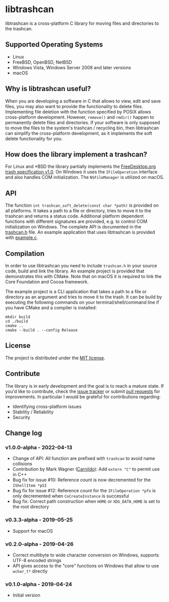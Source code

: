 # libtrashcan
libtrashcan is a cross-platform C library for moving files and directories to the trashcan. 

## Supported Operating Systems
- Linux
- FreeBSD, OpenBSD, NetBSD
- Windows Vista, Windows Server 2008 and later versions
- macOS

## Why is libtrashcan useful?
When you are developing a software in C that allows to view, edit and save files, you may also want to provide the functionality to delete files. Implementing file deletion with the function specified by POSIX allows cross-platform development. However, `remove()` and `rmdir()` happen to permanently delete files and directories. If your software is only supposed to move the files to the system's trashcan / recycling bin, then libtrashcan can simplify the cross-platform development, as it implements the soft delete functionality for you.

## How does the library implement a trashcan?
For Linux and *BSD the library partially implements the [FreeDesktop.org trash specification v1.0](https://specifications.freedesktop.org/trash-spec/trashspec-1.0.html). On Windows it uses the `IFileOperation` interface and also handles COM initialization. The `NSFileManager` is utilized on macOS.

## API
The function `int trashcan_soft_delete(const char *path)` is provided on all platforms. It takes a path to a file or directory, tries to move it to the trashcan and returns a status code. Additional platform dependent functions with different signatures are provided, e.g. to control COM initialization on Windows. The complete API is documented in the [trashcan.h](src/trashcan.h) file. An example application that uses libtrashcan is provided with [example.c](example.c).

## Compilation
In order to use libtrashcan you need to include `trashcan.h` in your source code, build and link the library. An example project is provided that demonstrates this with CMake. Note that on macOS it is required to link the Core Foundation and Cocoa framework.

The example project is a CLI application that takes a path to a file or directory as an argument and tries to move it to the trash. It can be build by executing the following commands on your terminal/shell/command line if you have CMake and a compiler is installed:

```
mkdir build
cd ./build
cmake ..
cmake --build . --config Release
```

## License
The project is distributed under the [MIT license](./LICENSE).

## Contribute
The library is in early development and the goal is to reach a mature state. If you'd like to contribute, check the [issue tracker](https://github.com/robertguetzkow/libtrashcan/issues) or submit [pull requests](https://github.com/robertguetzkow/libtrashcan/pulls) for improvements. In particular I would be grateful for contributions regarding:
- Identifying cross-platform issues
- Stability / Reliability
- Security

## Change log

### v1.0.0-alpha - 2022-04-13
- Change of API: All function are prefixed with `trashcan` to avoid name collisions
- Contribution by Mark Wagner ([Carnildo](https://github.com/Carnildo)): Add `extern "C"` to permit use in C++
- Bug fix for issue #10: Reference count is now decremented for the `IShellItem *pSI`
- Bug fix for issue #12: Reference count for the `IFileOperation *pfo` is only decremented when `CoCreateInstance` is successful
- Bug fix: Correct path construction when `HOME` or `XDG_DATA_HOME` is set to the root directory

### v0.3.3-alpha - 2019-05-25
- Support for macOS

### v0.2.0-alpha - 2019-04-26
- Correct multibyte to wide character conversion on Windows, supports UTF-8 encoded strings
- API gives access to the "core" functions on Windows that allow to use `wchar_t*` directly

### v0.1.0-alpha - 2019-04-24
- Initial version
